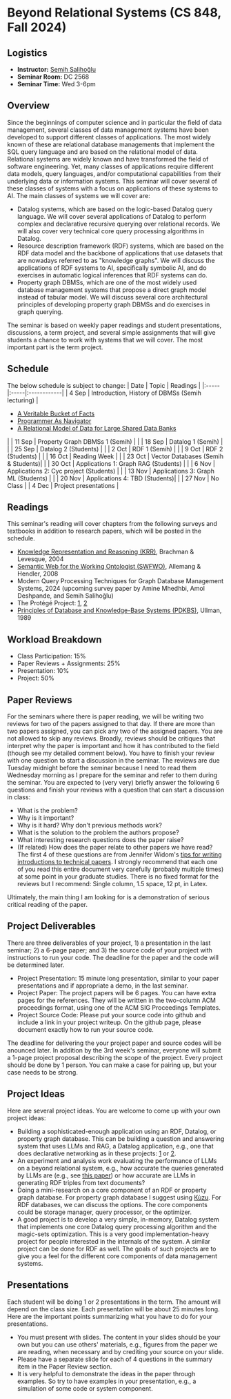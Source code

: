 # Beyond Relational Systems (CS 848, Fall 2024)

## Logistics
+ **Instructor:** [Semih Salihoğlu](https://cs.uwaterloo.ca/~ssalihog/)
+ **Seminar Room:** DC 2568
+ **Seminar Time:** Wed 3-6pm

## Overview
Since the beginnings of computer science and in particular the field of data management,
several classes of data management systems have been developed to support different 
classes of applications. The most widely known of these are relational database managements
that implement the SQL query language and are based on the relational model of data.
Relational systems are widely known and have transformed the field of software engineering.
Yet, many classes of applications require different data models, query languages,
and/or computational capabilities from their underlying data or information systems.
This seminar will cover several of these classes of systems with a focus on applications
of these systems to AI. The main classes of systems we will cover are: 
- Datalog systems, which are based on the logic-based Datalog query language. We will cover several applications of Datalog
  to perform complex and declarative recursive querying over relational records. We will also cover
  very technical core query processing algorithms in Datalog.
- Resource description framework (RDF) systems, which are based on the RDF data model and 
the backbone of applications that use datasets that are nowadays referred to as "knowledge graphs". 
We will discuss the applications of RDF systems to AI, specifically symbolic AI, and do exercises
in automatic logical inferences that RDF systems can do.
- Property graph DBMSs, which are one of the most widely used database management
systems that propose a direct graph model instead of tabular model. We will discuss several core architectural
principles of developing property graph DBMSs and do exercises in graph querying.

The seminar is based on weekly paper readings and student presentations, discussions,
a term project, and several simple assignments that will give students a chance to work with
systems that we will cover. The most important part is the term project.

## Schedule
The below schedule is subject to change:
| Date | Topic | Readings |
|:-----|:-----|:------------|
| 4 Sep | Introduction, History of DBMSs (Semih lecturing) | <ul><li>[A Veritable Bucket of Facts](https://dl.acm.org/doi/10.1145/1147376.1147382) </li> <li>[Programmer As Navigator](https://dl.acm.org/doi/10.1145/355611.362534)</li> <li>[A Relational Model of Data for Large Shared Data Banks](https://dl.acm.org/doi/abs/10.1145/362384.362685)</ul> |
| 11 Sep | Property Graph DBMSs 1 (Semih) | |
| 18 Sep | Datalog 1 (Semih) |  |
| 25 Sep | Datalog 2 (Students) | |
| 2 Oct | RDF 1 (Semih) | |
| 9 Oct | RDF 2 (Students) | |
| 16 Oct | Reading Week | |
| 23 Oct | Vector Databases (Semih & Students)| |
| 30 Oct | Applications 1: Graph RAG (Students) | |
| 6 Nov | Applications 2: Cyc project (Students) | |
| 13 Nov | Applications 3: Graph ML (Students) | |
| 20 Nov | Applications 4: TBD (Students)| |
| 27 Nov | No Class |
| 4 Dec | Project presentations |

## Readings

This seminar's reading will cover chapters from the following surveys and textbooks in addition to research papers, which will be posted in the schedule.
+ [Knowledge Representation and Reasoning (KRR)](https://www.cin.ufpe.br/~mtcfa/files/in1122/Knowledge%20Representation%20and%20Reasoning.pdf), Brachman \& Levesque, 2004
+ [Semantic Web for the Working Ontologist (SWFWO)](https://tinyurl.com/2p9672s2), Allemang \& Hendler, 2008
+ Modern Query Processing Techniques for Graph Database Management Systems, 2024 (upcoming survey paper by Amine Mhedhbi, Amol Deshpande, and Semih Salihoğlu)
+ The Protégé Project: [1](https://perso.liris.cnrs.fr/amille/enseignements/MasterCode/IC_IA/session2/protege_evolution.pdf), [2](https://dl.acm.org/doi/pdf/10.1145/2757001.2757003)
+ [Principles of Database and Knowledge-Base Systems (PDKBS)](https://www.sti-innsbruck.at/sites/default/files/Knowledge-Representation-Search-and-Rules/principles-of-database-and-knowledge-base-systems-volume-1-1.pdf), Ullman, 1989


## Workload Breakdown
+ Class Participation: 15%
+ Paper Reviews + Assignments: 25%
+ Presentation: 10%
+ Project: 50%

## Paper Reviews
For the seminars where there is paper reading, we will be writing two reviews for two of the papers 
assigned to that day. If there are more than two papers assigned, you can pick any two of 
the assigned papers. You are not allowed to skip any reviews. Broadly, reviews should be critiques that interpret
why the paper is important and how it has contributed to the field (though see my detailed comment below). 
You have to finish your review with 
one question to start a discussion in the seminar. The reviews are due Tuesday midnight before the seminar
because I need to read them Wednesday morning as I prepare for the seminar and refer to them during the seminar.
You are expected to (very very) briefly answer the following 6 questions and finish your reviews with a
question that can start a discussion in class:

+ What is the problem?
+ Why is it important?
+ Why is it hard? Why don't previous methods work?
+ What is the solution to the problem the authors propose?
+ What interesting research questions does the paper raise?
+ (If related) How does the paper relate to other papers we have read?
The first 4 of these questions are from Jennifer 
Widom's [tips for writing introductions to technical papers](https://cs.stanford.edu/people/widom/paper-writing.html). 
I strongly recommend that each one of you read this entire document 
very carefully (probably multiple times) at some point in your graduate studies. There is no fixed format for the reviews 
but I recommend: Single column, 1.5 space, 12 pt, in Latex.

Ultimately, the main thing I am looking for is a demonstration of serious critical reading of the paper.

## Project Deliverables
There are three deliverables of your project, 1) a presentation in the last seminar; 2) a 6-page paper; and 3) the
source code of your project with instructions to run your code. The deadline for the paper and the code will be 
determined later.
+ Project Presentation: 15 minute long presentation, similar to your paper presentations and if appropriate a demo, in the last seminar.
+ Project Paper: The project papers will be 6 pages. You can have extra pages for the references.
They will be written in the two-column ACM proceedings format, using one of the ACM SIG Proceedings Templates.
+ Project Source Code: Please put your source code into github and include a link in your project writeup. 
On the github page, please document exactly how to run your source code.

The deadline for delivering the your project paper and source codes will be anounced later.
In addition by the 3rd week's seminar, everyone will submit a 1-page project proposal describing the scope of the project.
Every project should be done by 1 person. You can make a case for pairing up, but your case needs to be strong. 

## Project Ideas
Here are several project ideas. You are welcome to come up with your own project ideas:
- Building a sophisticated-enough application using an RDF, Datalog, or property graph database. This can be building
a question and answering system that uses LLMs and RAG, a Datalog application, e.g., one that does declarative
networking as in these projects: [1](https://dl.acm.org/doi/pdf/10.1145/1592761.1592785) or [2](https://www2.eecs.berkeley.edu/Pubs/TechRpts/2009/EECS-2009-173.pdf).
- An experiment and analysis work evaluating the performance of LLMs on a beyond relational system, e.g.,
how accurate the queries generated by LLMs are (e.g., see [this paper](https://arxiv.org/pdf/2311.07509)) or
how accurate are LLMs in generating RDF triples from text documents?
- Doing a mini-research on a core component of an RDF or property graph database. For property graph
database I suggest using [Kùzu](https://github.com/kuzudb/kuzu). For RDF databases, we can discuss the options.
The core components could be storage manager, query processor, or the optimizer.
- A good project is to develop a very simple, in-memory, Datalog system that implements one core Datalog query processing algorithm
and the magic-sets optimization. This is a very good implementation-heavy project for people interested
in the internals of the system. A similar project can be done for RDF as well. The goals of such projects are to give
you a feel for the different core components of data management systems.

## Presentations
Each student will be doing 1 or 2 presentations in the term. The amount will depend on the class size. 
Each presentation will be about 25 minutes long. 
Here are the important points summarizing what you have to do for your presentations.

+ You must present with slides. The content in your slides should be your own but you can use others' materials, e.g., 
figures from the paper we are reading, when necessary and by crediting your source on your slide.
+ Please have a separate slide for each of 4 questions in the summary item in the Paper Review section.
+ It is very helpful to demonstrate the ideas in the paper through examples. So try to have examples in your presentation, e.g., a simulation of some code or system component.
